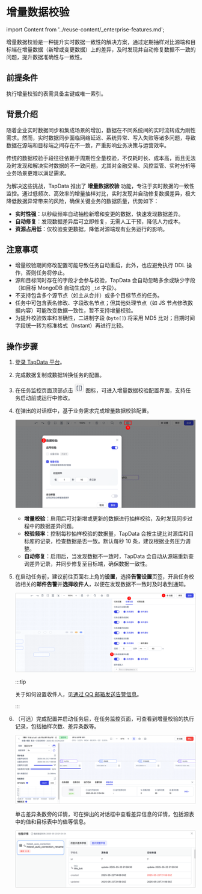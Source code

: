 # 增量数据校验

import Content from '../reuse-content/_enterprise-features.md';

<Content />

增量数据校验是一种提升实时数据一致性的解决方案，通过定期抽样对比源端和目标端在增量数据（新增或变更数据）上的差异，及时发现并自动修复数据不一致的问题，提升数据准确性与一致性。

## 前提条件

执行增量校验的表需具备主键或唯一索引。

## 背景介绍

随着企业实时数据同步和集成场景的增加，数据在不同系统间的实时流转成为刚性需求。然而，实时数据同步面临网络延迟、系统异常、写入失败等诸多问题，导致数据在源端和目标端之间存在不一致，严重影响业务决策与运营效率。

传统的数据校验手段往往依赖于周期性全量校验，不仅耗时长、成本高，而且无法及时发现和解决实时数据的不一致问题，尤其对金融交易、风控监管、实时分析等业务场景更难以满足需求。

为解决这些挑战，TapData 推出了 **增量数据校验** 功能，专注于实时数据的一致性监控。通过低频次、高效率的增量抽样对比，实时发现并自动修复数据差异，极大降低数据异常带来的风险，确保关键业务的数据质量，优势如下：

- **实时性强**：以秒级频率自动抽检新增和变更的数据，快速发现数据差异。
- **自动修复**：发现数据差异后可立即修复，无需人工干预，降低人力成本。
- **资源占用低**：仅校验变更数据，降低对源端现有业务运行的影响。

## 注意事项

- 增量校验期间修改配置可能导致任务自动重启，此外，也应避免执行 DDL 操作，否则任务将停止。
- 源和目标同时存在的字段才会参与校验，TapData 会自动忽略多余或缺少字段（如目标 MongoDB 自动生成的 `_id` 字段）。
- 不支持包含多个源节点（如主从合并）或多个目标节点的任务。
- 任务中可包含表名修改、字段改名节点；但其他处理节点（如 JS 节点修改数据内容）可能改变数据一致性，暂不支持增量校验。
- 为提升校验效率和准确性，二进制字段 (`byte[]`) 将采用 MD5 比对；日期时间字段统一转为标准格式（Instant）再进行比较。

## 操作步骤

1. [登录 TapData 平台](log-in.md)。

2. 完成数据复制或数据转换任务的配置。

3. 在任务监控页面顶部点击 ![增量校验](../images/incr_check_icon.png) 图标，可进入增量数据校验配置界面，支持任务启动前或运行中修改。

4. 在弹出的对话框中，基于业务需求完成增量数据校验配置。

   ![增量校验设置](../images/set_incremental_check.png)

   - **增量校验**：启用后可对新增或更新的数据进行抽样校验，及时发现同步过程中的数据差异问题。
   - **校验频率**：控制每秒抽样校验的数据量，TapData 会按主键比对源库和目标库的记录，检查数据是否一致。默认每秒 10 条，建议根据业务压力调整。
   - **自动修复**：启用后，当发现数据不一致时，TapData 会自动从源端重新查询差异记录，并同步修复至目标端，确保数据一致性。

5. 在启动任务前，建议前往页面右上角的**设置**，选择**告警设置**页签，开启任务校验相关的**邮件告警**并**选择收件人**，以便在发现数据不一致时及时收到通知。

   ![设置邮件告警](../images/incr_check_alert_settings.png)

   :::tip

   关于如何设置收件人，见[通过 QQ 邮箱发送告警信息](../case-practices/best-practice/alert-via-qqmail.md)。

   :::

5. （可选）完成配置并启动任务后，在任务监控页面，可查看到增量校验的执行记录，包括抽样次数、差异条数等。

   ![任务监控页面](../images/task_status.png)

   单击差异条数旁的详情，可在弹出的对话框中查看差异信息的详情，包括源表中的值和目标表中的值等信息。

   ![差异详情](../images/review_incr_check_details.png)